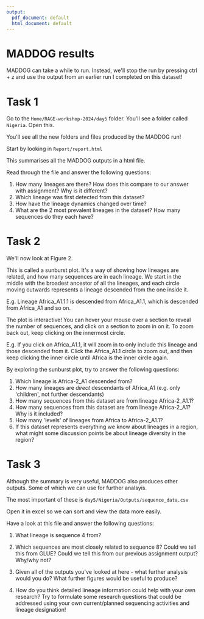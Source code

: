 ```yaml
---
output:
  pdf_document: default
  html_document: default
---
```

# MADDOG results

MADDOG can take a while to run. Instead, we'll stop the run by pressing ctrl + z and use the output from an earlier run I completed on this dataset!

# Task 1

Go to the `Home/RAGE-workshop-2024/day5` folder. You'll see a folder called `Nigeria`. Open this.

You'll see all the new folders and files produced by the MADDOG run!

Start by looking in `Report/report.html`

This summarises all the MADDOG outputs in a html file. 

Read through the file and answer the following questions:
1. How many lineages are there? How does this compare to our answer with assignment? Why is it different?
2. Which lineage was first detected from this dataset?
3. How have the lineage dynamics changed over time? 
4. What are the 2 most prevalent lineages in the dataset? How many sequences do they each have?

# Task 2

We'll now look at Figure 2.

This is called a sunburst plot. It's a way of showing how lineages are related, and how many sequences are in each lineage. We start in the middle with the broadest ancestor of all the lineages, and each circle moving outwards represents a lineage descended from the one inside it. 

E.g. Lineage Africa_A1.1.1 is descended from Africa_A1.1, which is descended from Africa_A1 and so on. 

The plot is interactive! You can hover your mouse over a section to reveal the number of sequences, and click on a section to zoom in on it. To zoom back out, keep clicking on the innermost circle. 

E.g. If you click on Africa_A1.1, it will zoom in to only include this lineage and those descended from it. Click the Africa_A1.1 circle to zoom out, and then keep clicking the inner circle until Africa is the inner circle again. 

By exploring the sunburst plot, try to answer the following questions:

1. Which lineage is Africa-2_A1 descended from?
2. How many lineages are *direct* descendants of Africa_A1 (e.g. only 'children', not further descendants)
3. How many sequences from this dataset are from lineage Africa-2_A1.1?
4. How many sequences from this dataset are from lineage Africa-2_A1? Why is it included?
5. How many 'levels' of lineages from Africa to Africa-2_A1.1?
6. If this dataset represents everything we know about lineages in a region, what might some discussion points be about lineage diversity in the region?


# Task 3

Although the summary is very useful, MADDOG also produces other outputs. Some of which we can use for further analsyis. 

The most important of these is `day5/Nigeria/Outputs/sequence_data.csv`

Open it in excel so we can sort and view the data more easily.

Have a look at this file and answer the following questions:

1. What lineage is sequence 4 from?
2. Which sequences are most closely related to sequence 8? Could we tell this from GLUE? Could we tell this from our previous assignment output? Why/why not?

3. Given all of the outputs you've looked at here - what further analysis would you do? What further figures would be useful to produce?

4. How do you think detailed lineage information could help with your own research? Try to formulate some research questions that could be addressed using your own current/planned sequencing activities and lineage designation! 

